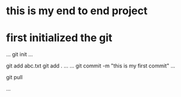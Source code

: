 # this is my end to end project

# first initialized the git 
...
git init
...

git add abc.txt
git add .
...
...
git commit -m "this is my first commit"
...

git pull

...